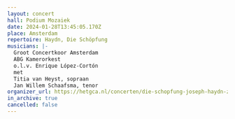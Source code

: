 ```yaml
---
layout: concert
hall: Podium Mozaiek
date: 2024-01-28T13:45:05.170Z
place: Amsterdam
repertoire: Haydn, Die Schöpfung
musicians: |-
  Groot Concertkoor Amsterdam
  ABG Kamerorkest
  o.l.v. Enrique López-Cortón
  met
  Titia van Heyst, sopraan
  Jan Willem Schaafsma, tenor
organizer_url: https://hetgca.nl/concerten/die-schopfung-joseph-haydn-zondag-28-januari/
in_archive: true
cancelled: false
---
```

